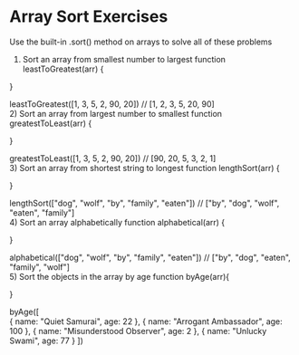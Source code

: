 # Array Sort Exercises

Use the built-in .sort() method on arrays to solve all of these problems

1) Sort an array from smallest number to largest
function leastToGreatest(arr) {

}

leastToGreatest([1, 3, 5, 2, 90, 20]) // [1, 2, 3, 5, 20, 90]  
2) Sort an array from largest number to smallest
function greatestToLeast(arr) {

}

greatestToLeast([1, 3, 5, 2, 90, 20]) // [90, 20, 5, 3, 2, 1]  
3) Sort an array from shortest string to longest
function lengthSort(arr) {

}

lengthSort(["dog", "wolf", "by", "family", "eaten"]) // ["by", "dog", "wolf", "eaten", "family"]  
4) Sort an array alphabetically
function alphabetical(arr) {

}

alphabetical(["dog", "wolf", "by", "family", "eaten"]) // ["by", "dog", "eaten", "family", "wolf"]  
5) Sort the objects in the array by age
function byAge(arr){

}

byAge([  
    {
        name: "Quiet Samurai",
        age: 22
    },
    {
        name: "Arrogant Ambassador",
        age: 100
    },
    {
        name: "Misunderstood Observer",
        age: 2
    },
    {
        name: "Unlucky Swami",
        age: 77
    }
])
